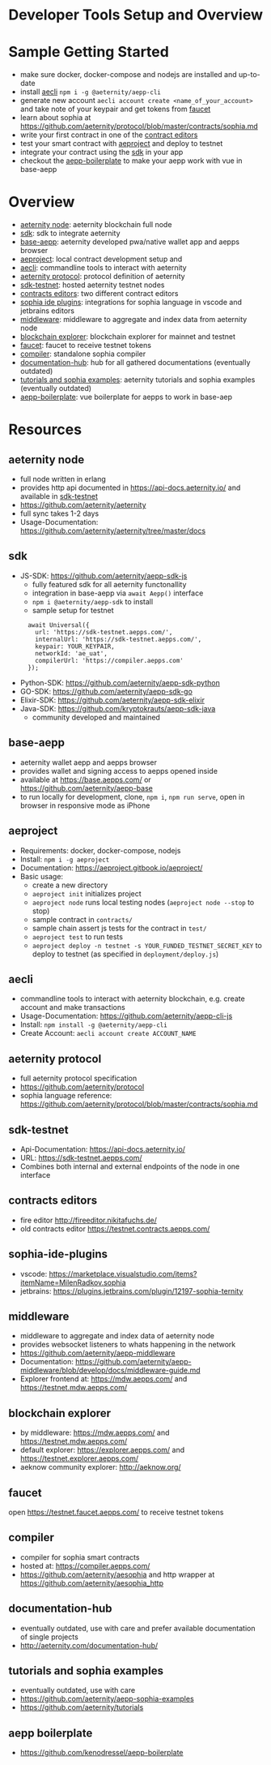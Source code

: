 # Developer Tools Setup and Overview

# Sample Getting Started

- make sure docker, docker-compose and nodejs are installed and up-to-date
- install [aecli](#aecli) `npm i -g @aeternity/aepp-cli`
- generate new account `aecli account create <name_of_your_account>` and take note of your keypair and get tokens from [faucet](#faucet)
- learn about sophia at https://github.com/aeternity/protocol/blob/master/contracts/sophia.md
- write your first contract in one of the [contract editors](#contracts-editors)
- test your smart contract with [aeproject](#aeproject) and deploy to testnet
- integrate your contract using the [sdk](#sdk) in your app
- checkout the [aepp-boilerplate](#aepp-boilerplate) to make your aepp work with vue in base-aepp

# Overview

- [aeternity node](#aeternity-node): aeternity blockchain full node
- [sdk](#sdk): sdk to integrate aeternity
- [base-aepp](#base-aepp): aeternity developed pwa/native wallet app and aepps browser
- [aeproject](#aeproject): local contract development setup and 
- [aecli](#aecli): commandline tools to interact with aeternity
- [aeternity protocol](#aeternity-protocol): protocol definition of aeternity
- [sdk-testnet](#sdk-testnet): hosted aeternity testnet nodes
- [contracts editors](#contracts-editors): two different contract editors
- [sophia ide plugins](#sophia-ide-plugins): integrations for sophia language in vscode and jetbrains editors
- [middleware](#middleware): middleware to aggregate and index data from aeternity node
- [blockchain explorer](#blockchain-explorer): blockchain explorer for mainnet and testnet
- [faucet](#faucet): faucet to receive testnet tokens
- [compiler](#compiler): standalone sophia compiler
- [documentation-hub](#documentation-hub): hub for all gathered documentations (eventually outdated)
- [tutorials and sophia examples](#tutorials-and-sophia-examples): aeternity tutorials and sophia examples (eventually outdated)
- [aepp-boilerplate](#aepp-boilerplate): vue boilerplate for aepps to work in base-aep

# Resources

## aeternity node
 - full node written in erlang
 - provides http api documented in https://api-docs.aeternity.io/ and available in [sdk-testnet](#sdk-testnet)
 - https://github.com/aeternity/aeternity
 - full sync takes 1-2 days
 - Usage-Documentation: https://github.com/aeternity/aeternity/tree/master/docs

## sdk
 - JS-SDK: https://github.com/aeternity/aepp-sdk-js
    - fully featured sdk for all aeternity functonallity
    - integration in base-aepp via `await Aepp()` interface
    - `npm i @aeternity/aepp-sdk` to install
    - sample setup for testnet
    ```
      await Universal({
        url: 'https://sdk-testnet.aepps.com/',
        internalUrl: 'https://sdk-testnet.aepps.com/',
        keypair: YOUR_KEYPAIR,
        networkId: 'ae_uat',
        compilerUrl: 'https://compiler.aepps.com'
      });
      ```
 - Python-SDK: https://github.com/aeternity/aepp-sdk-python
 - GO-SDK: https://github.com/aeternity/aepp-sdk-go
 - Elixir-SDK: https://github.com/aeternity/aepp-sdk-elixir
 - Java-SDK: https://github.com/kryptokrauts/aepp-sdk-java
    - community developed and maintained

## base-aepp
 - aeternity wallet aepp and aepps browser
 - provides wallet and signing access to aepps opened inside
 - available at https://base.aepps.com/ or https://github.com/aeternity/aepp-base
 - to run locally for development, clone, `npm i`, `npm run serve`, open in browser in responsive mode as iPhone

## aeproject
 - Requirements: docker, docker-compose, nodejs
 - Install: `npm i -g aeproject`
 - Documentation: https://aeproject.gitbook.io/aeproject/
 - Basic usage:
    - create a new directory
    - `aeproject init` initializes project
    - `aeproject node` runs local testing nodes (`aeproject node --stop` to stop)
    - sample contract in `contracts/`
    - sample chain assert js tests for the contract in `test/`
    - `aeproject test` to run tests
    - `aeproject deploy -n testnet -s YOUR_FUNDED_TESTNET_SECRET_KEY` to deploy to testnet (as specified in `deployment/deploy.js`)

## aecli
 - commandline tools to interact with aeternity blockchain, e.g. create account and make transactions
 - Usage-Documentation: https://github.com/aeternity/aepp-cli-js
 - Install: `npm install -g @aeternity/aepp-cli`
 - Create Account: `aecli account create ACCOUNT_NAME`

## aeternity protocol
 - full aeternity protocol specification
 - https://github.com/aeternity/protocol
 - sophia language reference: https://github.com/aeternity/protocol/blob/master/contracts/sophia.md

## sdk-testnet
 - Api-Documentation: https://api-docs.aeternity.io/
 - URL: https://sdk-testnet.aepps.com/
 - Combines both internal and external endpoints of the node in one interface

## contracts editors
 - fire editor http://fireeditor.nikitafuchs.de/
 - old contracts editor https://testnet.contracts.aepps.com/

## sophia-ide-plugins
 - vscode: https://marketplace.visualstudio.com/items?itemName=MilenRadkov.sophia
 - jetbrains: https://plugins.jetbrains.com/plugin/12197-sophia-ternity

## middleware
 - middleware to aggregate and index data of aeternity node
 - provides websocket listeners to whats happening in the network
 - https://github.com/aeternity/aepp-middleware
 - Documentation: https://github.com/aeternity/aepp-middleware/blob/develop/docs/middleware-guide.md
 - Explorer frontend at: https://mdw.aepps.com/ and https://testnet.mdw.aepps.com/

## blockchain explorer
 - by middleware: https://mdw.aepps.com/ and https://testnet.mdw.aepps.com/
 - default explorer: https://explorer.aepps.com/ and https://testnet.explorer.aepps.com/
 - aeknow community explorer: http://aeknow.org/
 
## faucet
open https://testnet.faucet.aepps.com/ to receive testnet tokens

## compiler
 - compiler for sophia smart contracts
 - hosted at: https://compiler.aepps.com/
 - https://github.com/aeternity/aesophia and http wrapper at https://github.com/aeternity/aesophia_http

## documentation-hub
 - eventually outdated, use with care and prefer available documentation of single projects
 - http://aeternity.com/documentation-hub/

## tutorials and sophia examples
 - eventually outdated, use with care
 - https://github.com/aeternity/aepp-sophia-examples
 - https://github.com/aeternity/tutorials
 
## aepp boilerplate
 - https://github.com/kenodressel/aepp-boilerplate

